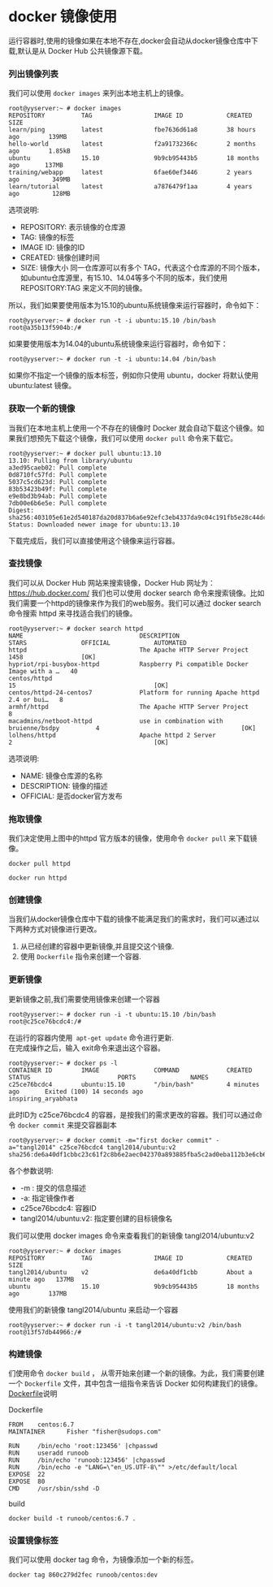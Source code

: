 # docker 镜像使用

运行容器时,使用的镜像如果在本地不存在,docker会自动从docker镜像仓库中下载,默认是从 Docker Hub 公共镜像源下载。


### 列出镜像列表

我们可以使用 `docker images` 来列出本地主机上的镜像。

```
root@yyserver:~ # docker images
REPOSITORY          TAG                 IMAGE ID            CREATED             SIZE
learn/ping          latest              fbe7636d61a8        38 hours ago        139MB
hello-world         latest              f2a91732366c        2 months ago        1.85kB
ubuntu              15.10               9b9cb95443b5        18 months ago       137MB
training/webapp     latest              6fae60ef3446        2 years ago         349MB
learn/tutorial      latest              a7876479f1aa        4 years ago         128MB

```

选项说明:
* REPOSITORY: 表示镜像的仓库源
* TAG: 镜像的标签
* IMAGE ID: 镜像的ID
* CREATED: 镜像创建时间
* SIZE: 镜像大小
同一仓库源可以有多个 TAG，代表这个仓库源的不同个版本，如ubuntu仓库源里，有15.10、14.04等多个不同的版本，我们使用 REPOSITORY:TAG 来定义不同的镜像。

所以，我们如果要使用版本为15.10的ubuntu系统镜像来运行容器时，命令如下：
```
root@yyserver:~ # docker run -t -i ubuntu:15.10 /bin/bash
root@a35b13f5904b:/# 
```

如果要使用版本为14.04的ubuntu系统镜像来运行容器时，命令如下：

```
root@yyserver:~ # docker run -t -i ubuntu:14.04 /bin/bash
```

如果你不指定一个镜像的版本标签，例如你只使用 ubuntu，docker 将默认使用 ubuntu:latest 镜像。


### 获取一个新的镜像

当我们在本地主机上使用一个不存在的镜像时 Docker 就会自动下载这个镜像。如果我们想预先下载这个镜像，我们可以使用 `docker pull` 命令来下载它。

```
root@yyserver:~ # docker pull ubuntu:13.10 
13.10: Pulling from library/ubuntu
a3ed95caeb02: Pull complete 
0d8710fc57fd: Pull complete 
5037c5cd623d: Pull complete 
83b53423b49f: Pull complete 
e9e8bd3b94ab: Pull complete 
7db00e6b6e5e: Pull complete 
Digest: sha256:403105e61e2d540187da20d837b6a6e92efc3eb4337da9c04c191fb5e28c44dc
Status: Downloaded newer image for ubuntu:13.10

```
下载完成后，我们可以直接使用这个镜像来运行容器。


### 查找镜像

我们可以从 Docker Hub 网站来搜索镜像，Docker Hub 网址为： https://hub.docker.com/
我们也可以使用 docker search 命令来搜索镜像。比如我们需要一个httpd的镜像来作为我们的web服务。我们可以通过 docker search 命令搜索 httpd 来寻找适合我们的镜像。

```
root@yyserver:~ # docker search httpd
NAME                                DESCRIPTION                                     STARS               OFFICIAL            AUTOMATED
httpd                               The Apache HTTP Server Project                  1458                [OK]                
hypriot/rpi-busybox-httpd           Raspberry Pi compatible Docker Image with a …   40                                      
centos/httpd                                                                        15                                      [OK]
centos/httpd-24-centos7             Platform for running Apache httpd 2.4 or bui…   8                                       
armhf/httpd                         The Apache HTTP Server Project                  8                                       
macadmins/netboot-httpd             use in combination with bruienne/bsdpy          4                                       [OK]
lolhens/httpd                       Apache httpd 2 Server                           2                                       [OK]
```
选项说明:

* NAME: 镜像仓库源的名称
* DESCRIPTION: 镜像的描述
* OFFICIAL: 是否docker官方发布

### 拖取镜像
我们决定使用上图中的httpd 官方版本的镜像，使用命令 `docker pull` 来下载镜像。

```
docker pull httpd
```
```
docker run httpd
```
### 创建镜像
当我们从docker镜像仓库中下载的镜像不能满足我们的需求时，我们可以通过以下两种方式对镜像进行更改。
1. 从已经创建的容器中更新镜像,并且提交这个镜像.
2. 使用 `Dockerfile` 指令来创建一个容器.

### 更新镜像
更新镜像之前,我们需要使用镜像来创建一个容器
```
root@yyserver:~ # docker run -i -t ubuntu:15.10 /bin/bash
root@c25ce76bcdc4:/# 
```

在运行的容器内使用` apt-get update` 命令进行更新.<br>
在完成操作之后，输入 exit命令来退出这个容器。<br>
```
root@yyserver:~ # docker ps -l
CONTAINER ID        IMAGE               COMMAND             CREATED             STATUS                        PORTS               NAMES
c25ce76bcdc4        ubuntu:15.10        "/bin/bash"         4 minutes ago       Exited (100) 14 seconds ago                       inspiring_aryabhata
```
此时ID为 c25ce76bcdc4 的容器，是按我们的需求更改的容器。我们可以通过命令 `docker commit` 来提交容器副本<br>

```
root@yyserver:~ # docker commit -m="first docker commit" -a="tangl2014" c25ce76bcdc4 tangl2014/ubuntu:v2
sha256:de6a40df1cbbc23c61f2c8b6e2aec042370a893885fba5c2ad0eba112b3e6cb6
```
各个参数说明:
* -m : 提交的信息描述
* -a: 指定镜像作者
* c25ce76bcdc4: 容器ID
* tangl2014/ubuntu:v2: 指定要创建的目标镜像名

我们可以使用 docker images 命令来查看我们的新镜像 tangl2014/ubuntu:v2

```
root@yyserver:~ # docker images
REPOSITORY          TAG                 IMAGE ID            CREATED              SIZE
tangl2014/ubuntu    v2                  de6a40df1cbb        About a minute ago   137MB
ubuntu              15.10               9b9cb95443b5        18 months ago        137MB
```
使用我们的新镜像 tangl2014/ubuntu 来启动一个容器

```
root@yyserver:~ # docker run -i -t tangl2014/ubuntu:v2 /bin/bash                 
root@13f57db44966:/# 
```
### 构建镜像
们使用命令 `docker build` ， 从零开始来创建一个新的镜像。为此，我们需要创建一个 `Dockerfile` 文件，其中包含一组指令来告诉 Docker 如何构建我们的镜像。
[Dockerfile](./05-dockerfile.md)说明

Dockerfile
```
FROM    centos:6.7
MAINTAINER      Fisher "fisher@sudops.com"

RUN     /bin/echo 'root:123456' |chpasswd
RUN     useradd runoob
RUN     /bin/echo 'runoob:123456' |chpasswd
RUN     /bin/echo -e "LANG=\"en_US.UTF-8\"" >/etc/default/local
EXPOSE  22
EXPOSE  80
CMD     /usr/sbin/sshd -D
```

build

```
docker build -t runoob/centos:6.7 .

```

### 设置镜像标签
我们可以使用 docker tag 命令，为镜像添加一个新的标签。
```
docker tag 860c279d2fec runoob/centos:dev
```




